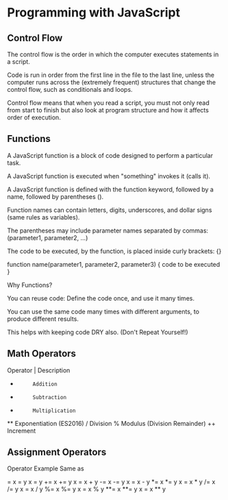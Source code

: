 # Programming with JavaScript

## Control Flow

The control flow is the order in which the computer executes statements in a script.

Code is run in order from the first line in the file to the last line, unless the computer runs across the (extremely frequent) structures that change the control flow, such as conditionals and loops.

Control flow means that when you read a script, you must not only read from start to finish but also look at program structure and how it affects order of execution.

## Functions

A JavaScript function is a block of code designed to perform a particular task.

A JavaScript function is executed when "something" invokes it (calls it).

A JavaScript function is defined with the function keyword, followed by a name, followed by parentheses ().

Function names can contain letters, digits, underscores, and dollar signs (same rules as variables).

The parentheses may include parameter names separated by commas:
(parameter1, parameter2, ...)

The code to be executed, by the function, is placed inside curly brackets: {}

function name(parameter1, parameter2, parameter3) {
    code to be executed
}

Why Functions?

You can reuse code: Define the code once, and use it many times.

You can use the same code many times with different arguments, to produce different results.

This helps with keeping code DRY also.
(Don't Repeat Yourself!)

## Math Operators

Operator | Description

+          Addition

-          Subtraction

*          Multiplication
**         Exponentiation (ES2016)
/          Division
%          Modulus (Division Remainder)
++         Increment

## Assignment Operators

Operator  Example  Same as

=         x = y     x = y
+=        x += y    x = x + y
-=        x -= y    x = x - y
*=        x *= y    x = x * y
/=        x /= y    x = x / y
%=        x %= y    x = x % y
**=       x **= y   x = x ** y